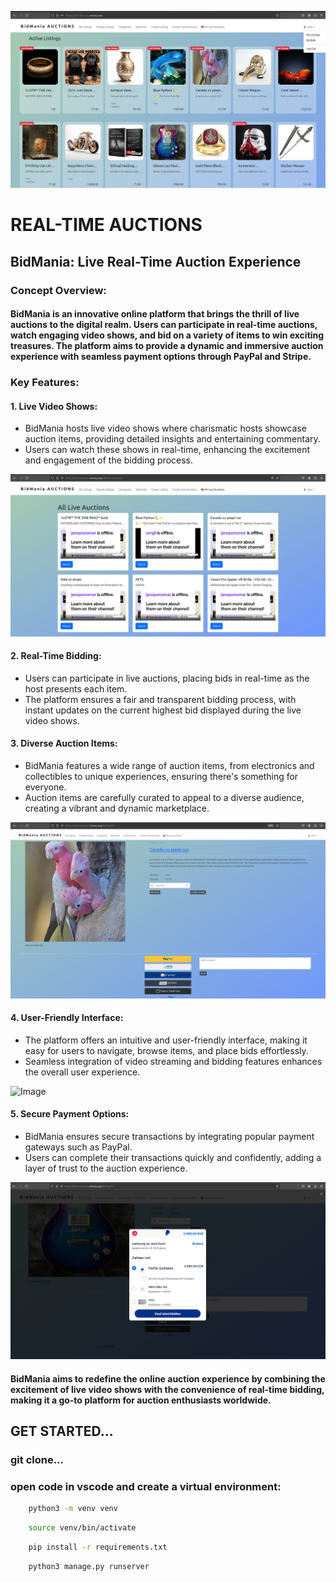 


![Image](media/auction_images/all_active.png)



# REAL-TIME AUCTIONS

## BidMania: Live Real-Time Auction Experience
### Concept Overview:
#### BidMania is an innovative online platform that brings the thrill of live auctions to the digital realm. Users can participate in real-time auctions, watch engaging video shows, and bid on a variety of items to win exciting treasures. The platform aims to provide a dynamic and immersive auction experience with seamless payment options through PayPal and Stripe.

### Key Features:

#### 1. Live Video Shows:
- BidMania hosts live video shows where charismatic hosts showcase auction items, providing detailed insights and   entertaining commentary.
- Users can watch these shows in real-time, enhancing the excitement and engagement of the bidding process.



![Image](media/auction_images/all_live.png)



#### 2. Real-Time Bidding:

- Users can participate in live auctions, placing bids in real-time as the host presents each item.
- The platform ensures a fair and transparent bidding process, with instant updates on the current highest bid displayed during the live video shows.

#### 3. Diverse Auction Items:

- BidMania features a wide range of auction items, from electronics and collectibles to unique experiences, ensuring there's something for everyone.
- Auction items are carefully curated to appeal to a diverse audience, creating a vibrant and dynamic marketplace.



![Image](media/auction_images/detail.png)



#### 4. User-Friendly Interface:

- The platform offers an intuitive and user-friendly interface, making it easy for users to navigate, browse items, and place bids effortlessly.
- Seamless integration of video streaming and bidding features enhances the overall user experience.



![Image](media/auction_images/create.png)



#### 5. Secure Payment Options:

- BidMania ensures secure transactions by integrating popular payment gateways such as PayPal.
- Users can complete their transactions quickly and confidently, adding a layer of trust to the auction experience.




![Image](media/auction_images/payment.png)




#### BidMania aims to redefine the online auction experience by combining the excitement of live video shows with the convenience of real-time bidding, making it a go-to platform for auction enthusiasts worldwide.

## GET STARTED...

### git clone...
### open code in vscode and create a virtual environment:
```bash
    python3 -m venv venv

```
```bash
    source venv/bin/activate

```
```bash
    pip install -r requirements.txt

```
```bash
    python3 manage.py runserver

```



